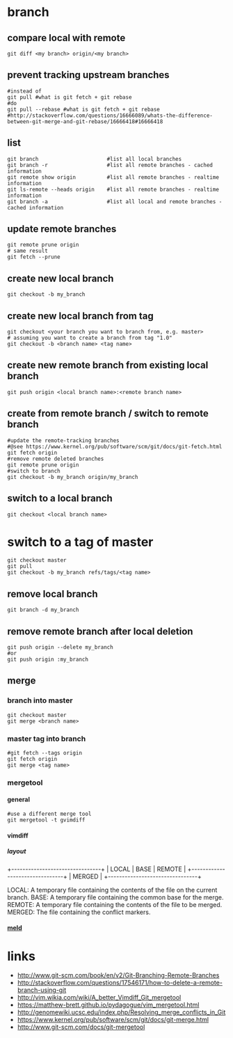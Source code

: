 # branch

## compare local with remote

    git diff <my branch> origin/<my branch>

## prevent tracking upstream branches

    #instead of
    git pull #what is git fetch + git rebase
    #do
    git pull --rebase #what is git fetch + git rebase
    #http://stackoverflow.com/questions/16666089/whats-the-difference-between-git-merge-and-git-rebase/16666418#16666418

## list

    git branch                      #list all local branches
    git branch -r                   #list all remote branches - cached information
    git remote show origin          #list all remote branches - realtime information
    git ls-remote --heads origin    #list all remote branches - realtime information
    git branch -a                   #list all local and remote branches - cached information

## update remote branches

    git remote prune origin
    # same result
    git fetch --prune

## create new local branch

    git checkout -b my_branch

## create new local branch from tag

    git checkout <your branch you want to branch from, e.g. master>
    # assuming you want to create a branch from tag "1.0"
    git checkout -b <branch name> <tag name>

## create new remote branch from existing local branch

    git push origin <local branch name>:<remote branch name>

## create from remote branch / switch to remote branch

    #update the remote-tracking branches
    #@see https://www.kernel.org/pub/software/scm/git/docs/git-fetch.html
    git fetch origin
    #remove remote deleted branches
    git remote prune origin 
    #switch to branch
    git checkout -b my_branch origin/my_branch

## switch to a local branch

    git checkout <local branch name>

# switch to a tag of master

    git checkout master
    git pull
    git checkout -b my_branch refs/tags/<tag name>

## remove local branch

    git branch -d my_branch

## remove remote branch after local deletion

    git push origin --delete my_branch
    #or
    git push origin :my_branch

## merge

### branch into master

    git checkout master
    git merge <branch name>

### master tag into branch

    #git fetch --tags origin
    git fetch origin
    git merge <tag name>

### mergetool

#### general

```
#use a different merge tool
git mergetool -t gvimdiff
```

#### vimdiff

##### layout

+--------------------------------+
| LOCAL  |     BASE     | REMOTE |
+--------------------------------+
|             MERGED             |
+--------------------------------+

LOCAL:  A temporary file containing the contents of the file on the current branch.
BASE:   A temporary file containing the common base for the merge.
REMOTE: A temporary file containing the contents of the file to be merged.
MERGED: The file containing the conflict markers.

#### [meld](http://meldmerge.org/)

# links

* http://www.git-scm.com/book/en/v2/Git-Branching-Remote-Branches
* http://stackoverflow.com/questions/17546171/how-to-delete-a-remote-branch-using-git
* http://vim.wikia.com/wiki/A_better_Vimdiff_Git_mergetool
* https://matthew-brett.github.io/pydagogue/vim_mergetool.html
* http://genomewiki.ucsc.edu/index.php/Resolving_merge_conflicts_in_Git
* https://www.kernel.org/pub/software/scm/git/docs/git-merge.html
* http://www.git-scm.com/docs/git-mergetool
